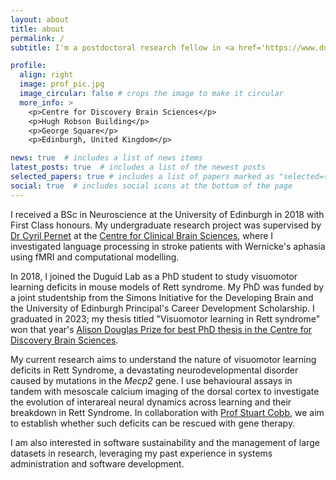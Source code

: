 ```yaml
---
layout: about
title: about
permalink: /
subtitle: I'm a postdoctoral research fellow in <a href='https://www.duguidlab.com'>Prof Ian Duguid</a>'s group at the <a href='https://www.sidb.org.uk'>Simons Intitiative for the Developing Brain</a>, <a href='https://www.ed.ac.uk'>University of Edinburgh</a>. I'm interested in the neural mechanisms of learning, how they break down in neurodevelopmental disorders and whether higher cognitive processes are amendable to therapeutic intervention.

profile:
  align: right
  image: prof_pic.jpg
  image_circular: false # crops the image to make it circular
  more_info: >
    <p>Centre for Discovery Brain Sciences</p>
    <p>Hugh Robson Building</p>
    <p>George Square</p>
    <p>Edinburgh, United Kingdom</p>

news: true  # includes a list of news items
latest_posts: true  # includes a list of the newest posts
selected_papers: true # includes a list of papers marked as "selected={true}"
social: true  # includes social icons at the bottom of the page
---
```


I received a BSc in Neuroscience at the University of Edinburgh in 2018 with First Class honours. My undergraduate research project was supervised by [Dr Cyril Pernet](https://cpernet.github.io/index.html) at the [Centre for Clinical Brain Sciences](https://www.ed.ac.uk/clinical-brain-sciences), where I investigated language processing in stroke patients with Wernicke's aphasia using fMRI and computational modelling.

In 2018, I joined the Duguid Lab as a PhD student to study visuomotor learning deficits in mouse models of Rett syndrome. My PhD was funded by a joint studentship from the Simons Initiative for the Developing Brain and the University of Edinburgh Principal's Career Development Scholarship. I graduated in 2023; my thesis titled "Visuomotor learning in Rett syndrome" won that year's [Alison Douglas Prize for best PhD thesis in the Centre for Discovery Brain Sciences](https://discovery-brain-sciences.ed.ac.uk/constantinos-eleftheriou-wins-years-alison-douglas-prize-best-phd-thesis).

My current research aims to understand the nature of visuomotor learning deficits in Rett Syndrome, a devastating neurodevelopmental disorder caused by mutations in the _Mecp2_ gene. I use behavioural assays in tandem with mesoscale calcium imaging of the dorsal cortex to investigate the evolution of interareal neural dynamics across learning and their breakdown in Rett Syndrome. In collaboration with [Prof Stuart Cobb](http://www.cobblab.science), we aim to establish whether such deficits can be rescued with gene therapy.

I am also interested in software sustainability and the management of large datasets in research, leveraging my past experience in systems administration and software development.
